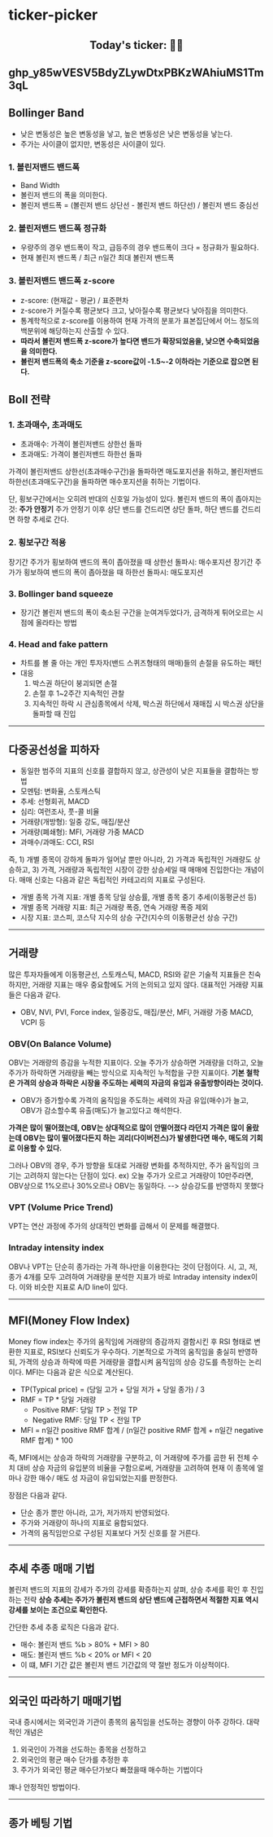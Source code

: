 # ticker-picker

## <center>Today's ticker: 👀🎉
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
---

## Bollinger Band
- 낮은 변동성은 높은 변동성을 낳고, 높은 변동성은 낮은 변동성을 낳는다.
- 주가는 사이클이 없지만, 변동성은 사이클이 있다.

### 1. 볼린저밴드 밴드폭
- Band Width
- 볼린저 밴드의 폭을 의미한다.
- 볼린저 밴드폭 = (볼린저 밴드 상단선 - 볼린저 밴드 하단선) / 볼린저 밴드 중심선

### 2. 볼린저밴드 밴드폭 정규화
- 우량주의 경우 밴드폭이 작고, 급등주의 경우 밴드폭이 크다 = 정규화가 필요하다.
- 현재 볼린저 밴드폭 / 최근 n일간 최대 볼린저 밴드폭

### 3. 볼린저밴드 밴드폭 z-score
- z-score: (현재값 - 평균) / 표준편차
- z-score가 커질수록 평균보다 크고, 낮아질수록 평균보다 낮아짐을 의미한다.
- 통계학적으로 z-score를 이용하여 현재 가격의 분포가 표본집단에서 어느 정도의 백분위에 해당하는지 산출할 수 있다.
- **따라서 볼린저 밴드폭 z-score가 높다면 밴드가 확장되었음을, 낮으면 수축되었음을 의미한다.**
- **볼린저 밴드폭의 축소 기준을 z-score값이 -1.5~-2 이하라는 기준으로 잡으면 된다.**


## Boll 전략
### 1. 초과매수, 초과매도
- 초과매수: 가격이 볼린저밴드 상한선 돌파
- 초과매도: 가격이 볼린저밴드 하한선 돌파

가격이 볼린저밴드 상한선(초과매수구간)을 돌파하면 매도포지션을 취하고,
볼린저밴드 하한선(초과매도구간)을 돌파하면 매수포지션을 취하는 기법이다.

단, 횡보구간에서는 오히려 반대의 신호일 가능성이 있다.
볼린저 밴드의 폭이 좁아지는 것: **주가 안정기**
주가 안정기 이후 상단 밴드를 건드리면 상단 돌파, 하단 밴드를 건드리면 하향 추세로 간다.

### 2. 횡보구간 적용
장기간 주가가 횡보하여 밴드의 폭이 좁아졌을 때 상한선 돌파시: 매수포지션
장기간 주가가 횡보하여 밴드의 폭이 좁아졌을 때 하한선 돌파시: 매도포지션

### 3. Bollinger band squeeze
- 장기간 볼린저 밴드의 폭이 축소된 구간을 눈여겨두었다가, 금격하게 튀어오르는 시점에 올라타는 방법

### 4. Head and fake pattern
- 차트를 볼 줄 아는 개인 투자자(밴드 스퀴즈형태의 매매)들의 손절을 유도하는 패턴
- 대응
  1. 박스권 하단이 붕괴되면 손절
  2. 손절 후 1~2주간 지속적인 관찰
  3. 지속적인 하락 시 관심종목에서 삭제, 박스권 하단에서 재매집 시 박스권 상단을 돌파할 때 진입

---
## 다중공선성을 피하자
- 동일한 범주의 지표의 신호를 결합하지 않고, 상관성이 낮은 지표들을 결합하는 방법
- 모멘텀: 변화율, 스토캐스틱
- 추세: 선형회귀, MACD
- 심리: 여런조사, 풋-콜 비율
- 거래량(개방형): 일중 강도, 매집/분산
- 거래량(폐쇄형): MFI, 거래량 가중 MACD
- 과매수/과매도: CCI, RSI

즉, 1) 개별 종목이 강하게 돌파가 일어날 뿐만 아니라, 2) 가격과 독립적인 거래량도 상승하고,
3) 가격, 거래량과 독립적인 시장이 강한 상승세일 때 매매에 진입한다는 개념이다.
매매 신호는 다음과 같은 독립적인 카테고리의 지표로 구성된다.
- 개별 종목 가격 지표: 개별 종목 당일 상승률, 개별 종목 중기 추세(이동평균선 등)
- 개별 종목 거래량 지표: 최근 거래량 폭증, 연속 거래량 폭증 제외
- 시장 지표: 코스피, 코스닥 지수의 상승 구간(지수의 이동평균선 상승 구간)

---
## 거래량
많은 투자자들에게 이동평균선, 스토캐스틱, MACD, RSI와 같은 기술적 지표들은 친숙하지만,
거래량 지표는 매우 중요함에도 거의 논의되고 있지 않다.
대표적인 거래량 지표들은 다음과 같다.
  - OBV, NVI, PVI, Force index, 일중강도, 매집/분산, MFI, 거래량 가중 MACD, VCPI 등

### OBV(On Balance Volume)
OBV는 거래량의 증감을 누적한 지표이다.
오늘 주가가 상승하면 거래량을 더하고, 오늘 주가가 하락하면 거래량을 빼는 방식으로 지속적인 누적합을 구한 지표이다.
**기본 철학은 가격의 상승과 하락은 시장을 주도하는 세력의 자금의 유입과 유출방향이라는 것이다.**
- OBV가 증가할수록 가격의 움직임을 주도하는 세력의 자금 유입(매수)가 늘고,
  OBV가 감소할수록 유출(매도)가 늘고있다고 해석한다.

**가격은 많이 떨어졌는데, OBV는 상대적으로 많이 안떨어졌다 라던지 가격은 많이 올랐는데 OBV는 많이 떨어졌다든지 하는**
**괴리(다이버전스)가 발생한다면 매수, 매도의 기회로 이용할 수 있다.**

그러나 OBV의 경우, 주가 방향을 토대로 거래량 변화를 추적하지만, 주가 움직임의 크기는 고려하지 않는다는 단점이 있다.
ex) 오늘 주가가 오르고 거래량이 10만주라면, OBV상으로 1%오르나 30%오르나 OBV는 동일하다.
--> 상승강도를 반영하지 못했다

### VPT (Volume Price Trend)
VPT는 연산 과정에 주가의 상대적인 변화를 곱해서 이 문제를 해결했다.

### Intraday intensity index
OBV나 VPT는 단순히 종가라는 가격 하나만을 이용한다는 것이 단점이다.
시, 고, 저, 종가 4개를 모두 고려하여 거래량을 분석한 지표가 바로 Intraday intensity index이다.
이와 비슷한 지표로 A/D line이 있다.

---
## MFI(Money Flow Index)
Money flow index는 주가의 움직임에 거래량의 증감까지 결함시킨 후 RSI 형태로 변환한 지표로, RSI보다 신뢰도가 우수하다.
기본적으로 가격의 움직임을 충실히 반영하되, 가격의 상승과 하락에 따른 거래량을 결합시켜 움직임의 상승 강도를 측정하는 논리이다.
MFI는 다음과 같은 식으로 계산된다.
- TP(Typical price) = (당일 고가 + 당일 저가 + 당일 종가) / 3
- RMF = TP * 당일 거래량
  - Positive RMF: 당일 TP > 전일 TP
  - Negative RMF: 당일 TP < 전일 TP
- MFI = n일간 positive RMF 합계 / (n일간 positive RMF 합계 + n일간 negative RMF 합계) * 100

즉, MFI에서는 상승과 하락의 거래량을 구분하고, 이 거래량에 주가를 곱한 뒤 전체 수치 대비 상승 자금의 유입분의 비율을 구함으로써,
거래량을 고려하여 현재 이 종목에 얼마나 강한 매수/ 매도 성 자금이 유입되었는지를 판정한다.

장점은 다음과 같다.
- 단순 종가 뿐만 아니라, 고가, 저가까지 반영되었다.
- 주가와 거래량이 하나의 지표로 융합되었다.
- 가격의 움직임만으로 구성된 지표보다 거짓 신호를 잘 거른다.

---
## 추세 추종 매매 기법
볼린저 밴드의 지표의 강세가 주가의 강세를 확증하는지 살펴, 상승 추세를 확인 후 진입하는 전략
**상승 추세는 주가가 볼린저 밴드의 상단 밴드에 근접하면서 적절한 지표 역시 강세를 보이는 조건으로 확인한다.**

간단한 추세 추종 로직은 다음과 같다.
- 매수: 볼린저 밴드 %b > 80% + MFI > 80
- 매도: 볼린저 밴드 %b < 20% or MFI < 20
- 이 떄, MFI 기간 값은 볼린저 밴드 기간값의 약 절반 정도가 이상적이다.

---
## 외국인 따라하기 매매기법
국내 증시에서는 외국인과 기관이 종목의 움직임을 선도하는 경향이 아주 강하다.
대략적인 개념은 
1) 외국인이 가격을 선도하는 종목을 선정하고
2) 외국인의 평균 매수 단가를 추정한 후 
3) 주가가 외국인 평균 매수단가보다 빠졌을때 매수하는 기법이다

꽤나 안정적인 방법이다.

---
## 종가 베팅 기법
